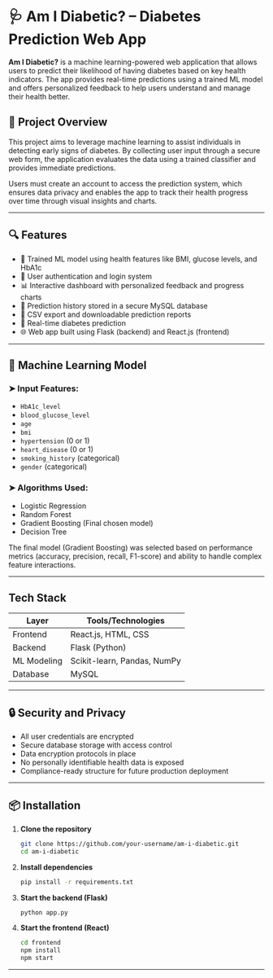 # 🩺 Am I Diabetic? – Diabetes Prediction Web App                                                                                  

**Am I Diabetic?** is a machine learning-powered web application that allows users to predict their likelihood of having diabetes based on key health indicators. The app provides real-time predictions using a trained ML model and offers personalized feedback to help users understand and manage their health better.

## 🚀 Project Overview

This project aims to leverage machine learning to assist individuals in detecting early signs of diabetes. By collecting user input through a secure web form, the application evaluates the data using a trained classifier and provides immediate predictions.

Users must create an account to access the prediction system, which ensures data privacy and enables the app to track their health progress over time through visual insights and charts.

---

## 🔍 Features

- 🧠 Trained ML model using health features like BMI, glucose levels, and HbA1c
- 🔐 User authentication and login system
- 📊 Interactive dashboard with personalized feedback and progress charts
- 💾 Prediction history stored in a secure MySQL database
- 📎 CSV export and downloadable prediction reports
- 🔄 Real-time diabetes prediction
- 🌐 Web app built using Flask (backend) and React.js (frontend)

---

## 🧠 Machine Learning Model

### ➤ Input Features:
- `HbA1c_level`
- `blood_glucose_level`
- `age`
- `bmi`
- `hypertension` (0 or 1)
- `heart_disease` (0 or 1)
- `smoking_history` (categorical)
- `gender` (categorical)

### ➤ Algorithms Used:
- Logistic Regression
- Random Forest
- Gradient Boosting (Final chosen model)
- Decision Tree

The final model (Gradient Boosting) was selected based on performance metrics (accuracy, precision, recall, F1-score) and ability to handle complex feature interactions.
          
---

##   Tech Stack

| Layer       | Tools/Technologies                      |
|-------------|-----------------------------------------|
| Frontend    | React.js, HTML, CSS                     |
| Backend     | Flask (Python)                          |
| ML Modeling | Scikit-learn, Pandas, NumPy             |
| Database    | MySQL                                   |

---

## 🔒 Security and Privacy

- All user credentials are encrypted
- Secure database storage with access control
- Data encryption protocols in place
- No personally identifiable health data is exposed
- Compliance-ready structure for future production deployment

---

## 📦 Installation

1. **Clone the repository**
   ```bash
   git clone https://github.com/your-username/am-i-diabetic.git
   cd am-i-diabetic

 2. **Install dependencies**
    ```bash
    pip install -r requirements.txt

 4. **Start the backend (Flask)**
     ```bash
     python app.py

 6. **Start the frontend (React)**
     ```bash
     cd frontend
     npm install
     npm start

---
